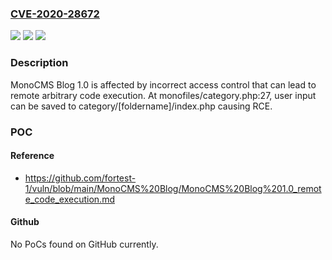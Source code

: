 ### [CVE-2020-28672](https://cve.mitre.org/cgi-bin/cvename.cgi?name=CVE-2020-28672)
![](https://img.shields.io/static/v1?label=Product&message=n%2Fa&color=blue)
![](https://img.shields.io/static/v1?label=Version&message=n%2Fa&color=blue)
![](https://img.shields.io/static/v1?label=Vulnerability&message=n%2Fa&color=brighgreen)

### Description

MonoCMS Blog 1.0 is affected by incorrect access control that can lead to remote arbitrary code execution. At monofiles/category.php:27, user input can be saved to category/[foldername]/index.php causing RCE.

### POC

#### Reference
- https://github.com/fortest-1/vuln/blob/main/MonoCMS%20Blog/MonoCMS%20Blog%201.0_remote_code_execution.md

#### Github
No PoCs found on GitHub currently.

